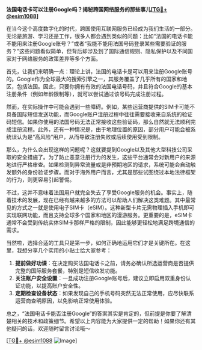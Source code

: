 **法国电话卡可以注册Google吗？揭秘跨国网络服务的那些事儿[[TG💪+ @esim1088](https://t.me/s/esim1088)]**

在当今这个高度数字化的时代，跨国使用互联网服务已经成为我们生活的一部分。无论是旅游、学习还是工作，很多人都会遇到类似的问题：比如“法国的电话卡能不能用来注册Google账号？”或者“我能不能用法国号码登录某些需要验证的服务？”这些问题看似简单，但背后却涉及到了国际通信规则、隐私保护以及不同国家对于网络服务的政策差异等多个方面。

首先，让我们来明确一点：理论上讲，法国的电话卡是可以用来注册Google账号的。Google作为全球最大的搜索引擎之一，其服务覆盖了几乎所有的国家和地区，包括法国。因此，只要你拥有有效的法国电话号码，并且符合Google的基本注册条件（例如年龄限制等），就可以尝试通过该号码完成注册过程。

然而，在实际操作中可能会遇到一些障碍。例如，某些运营商提供的SIM卡可能不具备国际短信发送功能，而Google账户注册过程中往往需要接收来自系统的验证码短信。如果你使用的法国号码无法正常接收这些验证码，那么自然就无法顺利完成注册流程。此外，还有一种情况是，由于地理位置的原因，部分用户可能会被系统误认为是“高风险”用户，从而导致注册失败或后续使用受到限制。

那么，为什么会出现这样的问题呢？这就要提到Google以及其他大型科技公司采取的安全措施了。为了防止恶意注册行为的发生，这些平台通常会对新用户的来源地进行严格审查。如果检测到异常流量或是非预期地区的请求，系统可能会自动触发额外的身份验证步骤。而对于海外用户而言，尤其是那些试图绕过本地法律框架的行为，则更容易引起警惕。

不过，这并不意味着法国用户就完全失去了享受Google服务的机会。事实上，随着技术的发展，现在已经有越来越多的方法可以帮助人们解决这类难题。其中最常见的方式之一就是使用电子SIM卡（eSIM）。这种新型卡片无需物理插入手机即可实现联网功能，而且支持全球多个国家和地区的漫游服务。更重要的是，eSIM卡通常不会受到传统实体SIM卡那样严格的限制，因此能够更轻松地满足跨境通信的需求。

当然啦，选择合适的工具只是第一步，如何正确地运用它们才是关键所在。在这里，我想分享几个实用的小贴士给大家参考：

1. **提前做好功课**：在决定购买法国电话卡之前，请务必确认所选运营商是否提供完整的国际服务套餐，特别是短信收发功能。
2. **关注账户安全设置**：一旦成功注册Google账号后，建议立即启用双重身份认证功能，以提高账户安全性。
3. **定期检查设备状态**：如果发现自己的手机号码突然无法正常使用，应尽快联系运营商查明原因，以免影响正常使用体验。

总之，“法国电话卡能否注册Google”的答案其实是肯定的，但前提是你要了解清楚相关的技术和政策细节。希望以上内容能为大家提供一定的帮助！如果你还有其他疑问的话，欢迎随时留言讨论哦～

[[TG💪+ @esim1088](https://t.me/s/esim1088) ![Image](https://i.postimg.cc/4NQfJmqS/Snipaste-2025-05-13-00-14-12.png)]